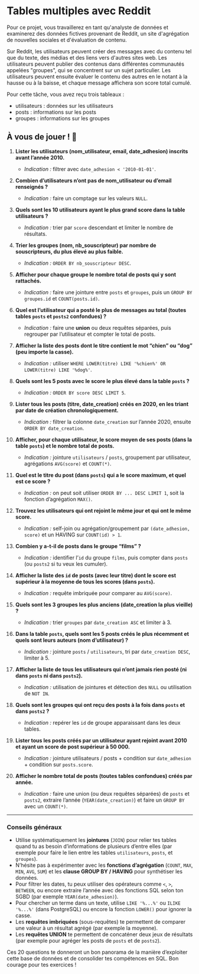 # Tables multiples avec Reddit

Pour ce projet, vous travaillerez en tant qu'analyste de données et examinerez des données fictives provenant de Reddit, un site d'agrégation de nouvelles sociales et d'évaluation de contenu.

Sur Reddit, les utilisateurs peuvent créer des messages avec du contenu tel que du texte, des médias et des liens vers d'autres sites web. Les utilisateurs peuvent publier des contenus dans différentes communautés appelées "groupes", qui se concentrent sur un sujet particulier. Les utilisateurs peuvent ensuite évaluer le contenu des autres en le notant à la hausse ou à la baisse, et chaque message affichera son score total cumulé.

Pour cette tâche, vous avez reçu trois tableaux :

- utilisateurs : données sur les utilisateurs
- posts : informations sur les posts
- groupes : informations sur les groupes


## À vous de jouer ! 🤠


1. **Lister les utilisateurs (nom_utilisateur, email, date_adhesion) inscrits avant l’année 2010.**  
   - *Indication :* filtrer avec `date_adhesion < '2010-01-01'`.

2. **Combien d’utilisateurs n’ont pas de nom_utilisateur ou d’email renseignés ?**  
   - *Indication :* faire un comptage sur les valeurs `NULL`.

3. **Quels sont les 10 utilisateurs ayant le plus grand score dans la table utilisateurs ?**  
   - *Indication :* trier par `score` descendant et limiter le nombre de résultats.

4. **Trier les groupes (nom, nb_souscripteur) par nombre de souscripteurs, du plus élevé au plus faible.**  
   - *Indication :* `ORDER BY nb_souscripteur DESC`.

5. **Afficher pour chaque groupe le nombre total de posts qui y sont rattachés.**  
   - *Indication :* faire une jointure entre `posts` et `groupes`, puis un `GROUP BY groupes.id` et `COUNT(posts.id)`.

6. **Quel est l’utilisateur qui a posté le plus de messages au total (toutes tables `posts` et `posts2` confondues) ?**  
   - *Indication :* faire une **union** ou deux requêtes séparées, puis regrouper par l’utilisateur et compter le total de posts.

7. **Afficher la liste des posts dont le titre contient le mot “chien” ou “dog” (peu importe la casse).**  
   - *Indication :* utiliser `WHERE LOWER(titre) LIKE '%chien%' OR LOWER(titre) LIKE '%dog%'`.

8. **Quels sont les 5 posts avec le score le plus élevé dans la table `posts` ?**  
   - *Indication :* `ORDER BY score DESC LIMIT 5`.

9. **Lister tous les posts (titre, date_creation) créés en 2020, en les triant par date de création chronologiquement.**  
   - *Indication :* filtrer la colonne `date_creation` sur l’année 2020, ensuite `ORDER BY date_creation`.

10. **Afficher, pour chaque utilisateur, le score moyen de ses posts (dans la table `posts`) et le nombre total de posts.**  
    - *Indication :* jointure `utilisateurs` / `posts`, groupement par utilisateur, agrégations `AVG(score)` et `COUNT(*)`.

11. **Quel est le titre du post (dans `posts`) qui a le score maximum, et quel est ce score ?**  
    - *Indication :* on peut soit utiliser `ORDER BY ... DESC LIMIT 1`, soit la fonction d’agrégation `MAX()`.

12. **Trouvez les utilisateurs qui ont rejoint le même jour et qui ont le même score.**  
    - *Indication :* self-join ou agrégation/groupement par `(date_adhesion, score)` et un HAVING sur `COUNT(id) > 1`.

13. **Combien y a-t-il de posts dans le groupe “films” ?**  
    - *Indication :* identifier l’`id` du groupe `films`, puis compter dans `posts` (ou `posts2` si tu veux les cumuler).

14. **Afficher la liste des `id` de posts (avec leur titre) dont le score est supérieur à la moyenne de tous les scores (dans `posts`).**  
    - *Indication :* requête imbriquée pour comparer au `AVG(score)`.

15. **Quels sont les 3 groupes les plus anciens (date_creation la plus vieille) ?**  
    - *Indication :* trier `groupes` par `date_creation ASC` et limiter à 3.

16. **Dans la table `posts`, quels sont les 5 posts créés **le plus récemment** et quels sont leurs auteurs (nom d’utilisateur) ?**  
    - *Indication :* jointure `posts` / `utilisateurs`, tri par `date_creation DESC`, limiter à 5.

17. **Afficher la liste de tous les utilisateurs qui n’ont jamais rien posté (ni dans `posts` ni dans `posts2`).**  
    - *Indication :* utilisation de jointures et détection des `NULL` ou utilisation de `NOT IN`.

18. **Quels sont les groupes qui ont reçu des posts à la fois dans `posts` et dans `posts2` ?**  
    - *Indication :* repérer les `id` de groupe apparaissant dans les deux tables.

19. **Lister tous les posts créés par un utilisateur ayant rejoint avant 2010 et ayant un score de post supérieur à 50 000.**  
    - *Indication :* jointure utilisateurs / posts + condition sur `date_adhesion` + condition sur `posts.score`.

20. **Afficher le nombre total de posts (toutes tables confondues) créés par année.**  
    - *Indication :* faire une union (ou deux requêtes séparées) de `posts` et `posts2`, extraire l’année (`YEAR(date_creation)`) et faire un `GROUP BY` avec un `COUNT(*)`.

---

### Conseils généraux

- Utilise systématiquement les **jointures** (`JOIN`) pour relier tes tables quand tu as besoin d’informations de plusieurs d’entre elles (par exemple pour faire le lien entre les tables `utilisateurs`, `posts`, et `groupes`).
- N’hésite pas à expérimenter avec les **fonctions d’agrégation** (`COUNT`, `MAX`, `MIN`, `AVG`, `SUM`) et les **clause GROUP BY / HAVING** pour synthétiser les données.
- Pour filtrer les dates, tu peux utiliser des opérateurs comme `<`, `>`, `BETWEEN`, ou encore extraire l’année avec des fonctions SQL selon ton SGBD (par exemple `YEAR(date_adhesion)`).
- Pour chercher un terme dans un texte, utilise `LIKE '%...%'` ou `ILIKE '%...%'` (dans PostgreSQL) ou encore la fonction `LOWER()` pour ignorer la casse.
- Les **requêtes imbriquées** (sous-requêtes) te permettent de comparer une valeur à un résultat agrégé (par exemple la moyenne).
- Les **requêtes UNION** te permettent de concaténer deux jeux de résultats (par exemple pour agréger les posts de `posts` et de `posts2`).

Ces 20 questions te donneront un bon panorama de la manière d’exploiter cette base de données et de consolider tes compétences en SQL. Bon courage pour tes exercices !